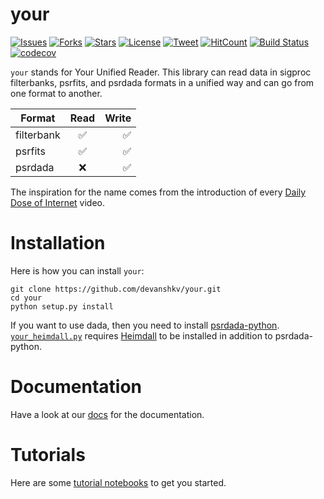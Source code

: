 # your

[![Issues](https://img.shields.io/github/issues/devanshkv/your?style=flat-square)](https://github.com/devanshkv/your/issues)
[![Forks](https://img.shields.io/github/forks/devanshkv/your?style=flat-square)](https://github.com/devanshkv/your/network/members)
[![Stars](https://img.shields.io/github/stars/devanshkv/your?style=flat-square)](https://github.com/devanshkv/your/stargazers)
[![License](https://img.shields.io/github/license/devanshkv/your?style=flat-square)](https://github.com/devanshkv/your/blob/master/LICENSE)
[![Tweet](https://img.shields.io/twitter/url?url=https%3A%2F%2Fgithub.com%2Fdevanshkv%2Fyour)]()
[![HitCount](http://hits.dwyl.com/devanshkv/your.svg)](http://hits.dwyl.com/devanshkv/your)
[![Build Status](https://img.shields.io/endpoint.svg?url=https%3A%2F%2Factions-badge.atrox.dev%2Fdevanshkv%2Fyour%2Fbadge&style=flat-square)](https://github.com/devanshkv/your/actions)
[![codecov](https://codecov.io/gh/devanshkv/your/branch/master/graph/badge.svg?style=flat-square)](https://codecov.io/gh/devanshkv/your)


`your` stands for Your Unified Reader. This library can read data in sigproc filterbanks, psrfits, and psrdada formats in a unified way and can go from one format to another.

| Format        | Read                     | Write               |
| ------------- |:-------------:           | -----:              |
| filterbank    | :white_check_mark:       | :white_check_mark:  |
| psrfits       | :white_check_mark:       | :white_check_mark:  |
| psrdada       | :x:                      | :white_check_mark:  |

The inspiration for the name comes from the introduction of every [Daily Dose of Internet](https://www.youtube.com/channel/UCdC0An4ZPNr_YiFiYoVbwaw) video.

# Installation
Here is how you can install `your`:

    git clone https://github.com/devanshkv/your.git
    cd your
    python setup.py install

If you want to use dada, then you need to install [psrdada-python](https://github.com/AA-ALERT/psrdada-python). 
[`your_heimdall.py`](https://github.com/devanshkv/your/blob/master/bin/your_heimdall.py) requires [Heimdall](https://sourceforge.net/projects/heimdall-astro/) to be installed in addition to psrdada-python. 


# Documentation
Have a look at our [docs](https://devanshkv.github.io/your/) for the documentation.

# Tutorials
Here are some [tutorial notebooks](https://github.com/devanshkv/your/tree/master/examples) to get you started.

